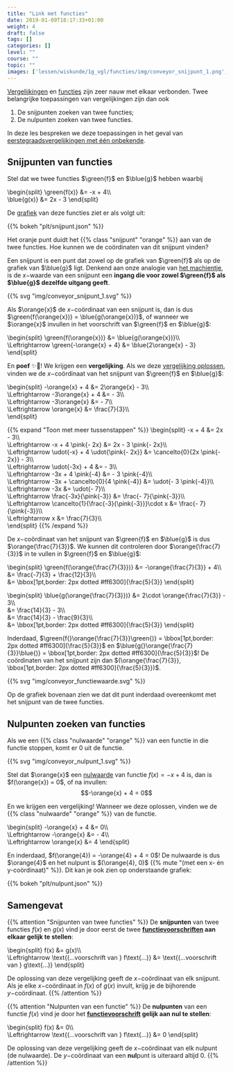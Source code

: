 ```yaml
---
title: "Link met functies"
date: 2019-01-09T18:17:33+01:00
weight: 4
draft: false
tags: []
categories: []
level: ""
course: ""
topic: ""
images: ['lessen/wiskunde/1g_vgl/functies/img/conveyor_snijpunt_1.png', 'lessen/wiskunde/1g_vgl/functies/img/conveyor_functiewaarde.png', 'lessen/wiskunde/1g_vgl/functies/img/conveyor_nulpunt_1.png']
---
```

[Vergelijkingen](../intro) en [functies](../../functies/intro) zijn zeer nauw
met elkaar verbonden. Twee belangrijke toepassingen van vergelijkingen zijn dan
ook

1. De snijpunten zoeken van twee functies;
2. De nulpunten zoeken van twee functies.

In deze les bespreken we deze toepassingen in het geval van
[eerstegraadsvergelijkingen met één onbekende](../oplossen).

## Snijpunten van functies
Stel dat we twee functies $\green{f}$ en $\blue{g}$ hebben waarbij

\begin{split}
	\green{f(x)} &= -x + 4\\\\\
	\blue{g(x)} &= 2x - 3
\end{split}

De [grafiek](../../functies/grafiek) van deze functies ziet er als volgt uit:

{{% bokeh "plt/snijpunt.json" %}}

Het oranje punt duidt het {{% class "snijpunt" "orange" %}} aan van de twee functies. Hoe kunnen we de coördinaten van dit snijpunt vinden?

Een snijpunt is een punt dat zowel op de grafiek van $\green{f}$ als op de grafiek van $\blue{g}$ ligt. Denkend aan onze analogie van [het machientje](../../functies/intro#een-functie-is-een-machientje), is de $x-$waarde van een snijpunt een **ingang die voor zowel $\green{f}$ als $\blue{g}$ dezelfde uitgang geeft**.

{{% svg "img/conveyor_snijpunt_1.svg" %}}

Als $\orange{x}$ de $x-$coördinaat van een snijpunt is, dan is dus $\green{f(\orange{x})} = \blue{g(\orange{x})}$, of wanneer we $\orange{x}$ invullen in het voorschrift van $\green{f}$ en $\blue{g}$:

\begin{split}
\green{f(\orange{x})} &= \blue{g(\orange{x})}\\\\\
\Leftrightarrow \green{-\orange{x} + 4} &= \blue{2\orange{x} - 3}
\end{split}

En **poef** ✨🧙! We krijgen een **vergelijking**. Als we deze [vergelijking
oplossen](../eerste_graad), vinden we de $x-$coördinaat van het snijpunt van
$\green{f}$ en $\blue{g}$:

\begin{split}
	-\orange{x} + 4 &= 2\orange{x} - 3\\\\\
	\Leftrightarrow -3\orange{x} + 4 &= - 3\\\\\
	\Leftrightarrow -3\orange{x} &= - 7\\\\\
	\Leftrightarrow \orange{x} &= \frac{7}{3}\\\\\
\end{split}

{{% expand "Toon met meer tussenstappen" %}}
\begin{split}
	-x + 4 &= 2x - 3\\\\\
	\Leftrightarrow -x + 4 \pink{- 2x} &= 2x - 3 \pink{- 2x}\\\\\
	\Leftrightarrow \udot{-x} + 4 \udot{\pink{- 2x}} &= \cancelto{0}{2x \pink{- 2x}} - 3\\\\\
	\Leftrightarrow \udot{-3x} + 4 &= - 3\\\\\
	\Leftrightarrow -3x + 4 \pink{-4} &= - 3 \pink{-4}\\\\\
	\Leftrightarrow -3x + \cancelto{0}{4 \pink{-4}} &= \udot{- 3 \pink{-4}}\\\\\
	\Leftrightarrow -3x &= \udot{- 7}\\\\\
	\Leftrightarrow \frac{-3x}{\pink{-3}} &= \frac{- 7}{\pink{-3}}\\\\\
	\Leftrightarrow \cancelto{1}{\frac{-3}{\pink{-3}}}\cdot x &= \frac{- 7}{\pink{-3}}\\\\\
	\Leftrightarrow x &= \frac{7}{3}\\\\\
\end{split}
{{% /expand %}}

De $x-$coördinaat van het snijpunt van $\green{f}$ en $\blue{g}$ is dus
$\orange{\frac{7}{3}}$. We kunnen dit controleren door $\orange{\frac{7}{3}}$ in te vullen in $\green{f}$ en $\blue{g}$:

\begin{split}
	\green{f(\orange{\frac{7}{3}})} &= -\orange{\frac{7}{3}} + 4\\\\\
	&= \frac{-7}{3} + \frac{12}{3}\\\\\
	&= \bbox[1pt,border: 2px dotted #ff6300]{\frac{5}{3}}
\end{split}

\begin{split}
	\blue{g(\orange{\frac{7}{3}})} &= 2\cdot \orange{\frac{7}{3}} - 3\\\\\
	&= \frac{14}{3} - 3\\\\\
	&= \frac{14}{3} - \frac{9}{3}\\\\\
	&= \bbox[1pt,border: 2px dotted #ff6300]{\frac{5}{3}}
\end{split}

Inderdaad, $\green{f(}\orange{\frac{7}{3}}\green{)} = \bbox[1pt,border: 2px dotted #ff6300]{\frac{5}{3}}$ en $\blue{g(}\orange{\frac{7}{3}}\blue{)} = \bbox[1pt,border: 2px dotted #ff6300]{\frac{5}{3}}$! De coördinaten van het snijpunt zijn dan $(\orange{\frac{7}{3}}, \bbox[1pt,border: 2px dotted #ff6300]{\frac{5}{3}})$.

{{% svg "img/conveyor_functiewaarde.svg" %}}


Op de grafiek bovenaan zien we dat dit punt inderdaad overeenkomt met het snijpunt van de twee functies.

## Nulpunten zoeken van functies
Als we een {{% class "nulwaarde" "orange" %}} van een functie in die functie stoppen, komt er $0$ uit de functie.

{{% svg "img/conveyor_nulpunt_1.svg" %}}

Stel dat $\orange{x}$ een [nulwaarde](../../functies/nulpunten#nulwaarden-van-een-functie) van functie $f(x) = -x + 4$ is, dan is $f(\orange{x}) = 0$, of na invullen:
$$-\orange{x} + 4 = 0$$

En we krijgen een vergelijking! Wanneer we deze oplossen, vinden we de {{% class "nulwaarde" "orange" %}} van de functie.

\begin{split}
-\orange{x} + 4 &= 0\\\\\
\Leftrightarrow -\orange{x} &= - 4\\\\\
\Leftrightarrow \orange{x} &= 4
\end{split}

En inderdaad, $f(\orange{4}) = -\orange{4} + 4 = 0$! De nulwaarde is dus
$\orange{4}$ en het nulpunt is $(\orange{4}, 0)$
{{% mute "(met een x- én y-coördinaat)" %}}.
Dit kan je ook zien op onderstaande grafiek:

{{% bokeh "plt/nulpunt.json" %}}

## Samengevat
{{% attention "Snijpunten van twee functies" %}}
De **snijpunten** van twee functies $f(x)$ en $g(x)$ vind je door eerst de twee **[functievoorschriften](../../functies/voorschrift) aan elkaar gelijk te stellen**:

\begin{split}
f(x) &= g(x)\\\\\
\Leftrightarrow \text{(...voorschrift van } f\text{...)} &= \text{(...voorschrift van } g\text{...)}
\end{split}

De oplossing van deze vergelijking geeft de $x-$coördinaat van elk snijpunt. Als je elke $x-$coördinaat in $f(x)$ of $g(x)$ invult, krijg je de bijhorende $y-$coördinaat.
{{% /attention %}}

{{% attention "Nulpunten van een functie" %}}
De **nulpunten** van een functie $f(x)$ vind je door het **[functievoorschrift](../../functies/voorschrift) gelijk aan nul te stellen**:

\begin{split}
f(x) &= 0\\\\\
\Leftrightarrow \text{(...voorschrift van } f\text{...)} &= 0
\end{split}

De oplossing van deze vergelijking geeft de $x-$coördinaat van elk nulpunt (de nulwaarde). De $y-$coördinaat van een **nul**punt is uiteraard altijd $0$.
{{% /attention %}}
